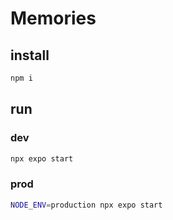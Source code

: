 # Memories

## install

```bash
npm i
```

## run

### dev

```bash
npx expo start
```

### prod

```bash
NODE_ENV=production npx expo start
```
